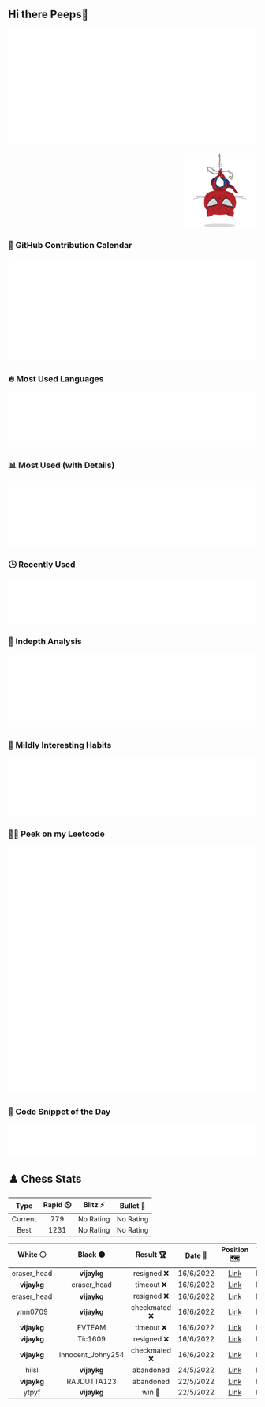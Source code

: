 ## Hi there Peeps👋

![Metrics](./metrics.classic.svg)
<p align="right">
  <img src="./assets/spidertocat.png" width="150" alt="Spider-Ham swinging">
</p>


### 📅 GitHub Contribution Calendar

![Half-year](./metrics.plugin.isocalendar.svg)

### 🔥 Most Used Languages
![Most Used](metrics.plugin.languages.svg)

### 📊 Most Used (with Details)
![Most Used Details](metrics.plugin.languages.details.svg)

### 🕒 Recently Used
![Recently Used](metrics.plugin.languages.recent.svg)

### 📌 Indepth Analysis
![Indepth](metrics.plugin.languages.indepth.svg)

### 🧠 Mildly Interesting Habits

![Habits Facts](./metrics.plugin.habits.facts.svg)

### 🧑‍💻 Peek on my Leetcode 

![LeetCode Stats](metrics.plugin.leetcode.svg)

### 📝 Code Snippet of the Day

![Code Snippet](./metrics.plugin.code.svg)

## ♟️ Chess Stats

<!--START_SECTION:chessStats-->
<!-- Automatically generated with https://github.com/Balastrong/chess-stats-action -->

| Type | Rapid ⏲️ | Blitz ⚡ | Bullet 🔫 |
|:---:|:---:|:---:|:---:|
| Current | 779 | No Rating | No Rating |
| Best | 1231 | No Rating | No Rating |

| White ⚪ | Black ⚫ | Result 🏆 | Date 📅 | Position 🗺️ | Type 🕕 |
|:---:|:---:|:---:|:---:|:---:|:---:|
| eraser_head | **vijaykg** | resigned ❌ | 16/6/2022 | <a href="http://www.ee.unb.ca/cgi-bin/tervo/fen.pl?select=1r2kr2/p1p2pp1/4p3/1N1p3p/Q7/4P3/PP3PPK/R1B1R3 b - -">Link</a> | Rapid |
| **vijaykg** | eraser_head | timeout ❌ | 16/6/2022 | <a href="http://www.ee.unb.ca/cgi-bin/tervo/fen.pl?select=8/pk3pp1/2p4p/8/2P2Bb1/P1n1K3/4P3/7R w - -">Link</a> | Rapid |
| eraser_head | **vijaykg** | resigned ❌ | 16/6/2022 | <a href="http://www.ee.unb.ca/cgi-bin/tervo/fen.pl?select=r2qkbnr/pQ3ppp/8/1BpPp3/4n3/4B3/PP3PPP/RN2K2R b KQkq -">Link</a> | Rapid |
| ymn0709 | **vijaykg** | checkmated ❌ | 16/6/2022 | <a href="http://www.ee.unb.ca/cgi-bin/tervo/fen.pl?select=r1bqk1nr/ppp2Qpp/2np4/2b1p3/2B1P3/2P5/PP1P1PPP/RNB1K1NR b KQkq -">Link</a> | Rapid |
| **vijaykg** | FVTEAM | timeout ❌ | 16/6/2022 | <a href="http://www.ee.unb.ca/cgi-bin/tervo/fen.pl?select=1rb3k1/Np1p3p/4p1p1/8/8/1Q2P3/P1PK1rPP/b6R w - -">Link</a> | Rapid |
| **vijaykg** | Tic1609 | resigned ❌ | 16/6/2022 | <a href="http://www.ee.unb.ca/cgi-bin/tervo/fen.pl?select=r3kb1r/ppp2ppp/5n2/8/8/2B3P1/2q1NPbP/4K3 w kq -">Link</a> | Rapid |
| **vijaykg** | Innocent_Johny254 | checkmated ❌ | 16/6/2022 | <a href="http://www.ee.unb.ca/cgi-bin/tervo/fen.pl?select=r3r1k1/p1Q2pp1/6bp/2b1P3/5P2/2P3PP/PP4BK/R1B3q1 w - -">Link</a> | Rapid |
| hilsl | **vijaykg** | abandoned  | 24/5/2022 | <a href="http://www.ee.unb.ca/cgi-bin/tervo/fen.pl?select=3qkbr1/N3pppp/8/1BBpP3/Q7/8/PPP2PPP/R3K1NR b KQ -">Link</a> | Rapid |
| **vijaykg** | RAJDUTTA123 | abandoned  | 22/5/2022 | <a href="http://www.ee.unb.ca/cgi-bin/tervo/fen.pl?select=r1bq2k1/ppp2pp1/7p/2p5/2Bp1N2/3Q4/P1P2PPP/R1B1r1K1 w - -">Link</a> | Rapid |
| ytpyf | **vijaykg** | win 🥇 | 22/5/2022 | <a href="http://www.ee.unb.ca/cgi-bin/tervo/fen.pl?select=2kr4/ppp4p/4qp2/8/1b1r4/2N3P1/PP1B1P1P/R2Q2K1 w - -">Link</a> | Rapid |

<!--END_SECTION:chessStats-->
